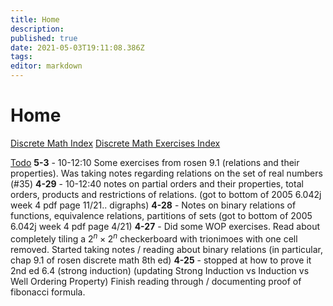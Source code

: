 ```yaml
---
title: Home
description: 
published: true
date: 2021-05-03T19:11:08.386Z
tags: 
editor: markdown
---
```


# Home
[Discrete Math Index](/mathematics/discrete-mathematics/index)
[Discrete Math Exercises Index](/mathematics/discrete-mathematics/problems-and-examples/index)


[Todo](/todo)
**5-3** - 10-12:10 Some exercises from rosen 9.1 (relations and their properties). Was taking notes regarding relations on the set of real numbers (#35)
**4-29** - 10-12:40 notes on partial orders and their properties, total orders, products and restrictions of relations. (got to bottom of 2005 6.042j week 4 pdf page 11/21.. digraphs)
**4-28** - Notes on binary relations of functions, equivalence relations, partitions of sets (got to bottom of 2005 6.042j week 4 pdf page 4/21)
**4-27** - Did some WOP exercises. Read about completely tiling a $2^n \times 2^n$ checkerboard with trionimoes with one cell removed. Started taking notes / reading about binary relations (in particular, chap 9.1 of rosen discrete math 8th ed)
**4-25** - stopped at how to prove it 2nd ed 6.4 (strong induction) (updating Strong Induction vs Induction vs Well Ordering Property) Finish reading through / documenting proof of fibonacci formula.